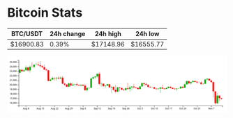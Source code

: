 # Bitcoin Stats

BTC/USDT|24h change|24h high|24h low|
|---|---|---|---|
|$16900.83|0.39%|$17148.96|$16555.77|

<img src="./chart.svg">
